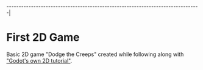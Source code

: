 -------------------------------------------------------------------------------|  
# First 2D Game  
Basic 2D game "Dodge the Creeps" created while following along with ["Godot's own 2D tutorial"](https://docs.godotengine.org/en/stable/getting_started/first_2d_game/index.html).
